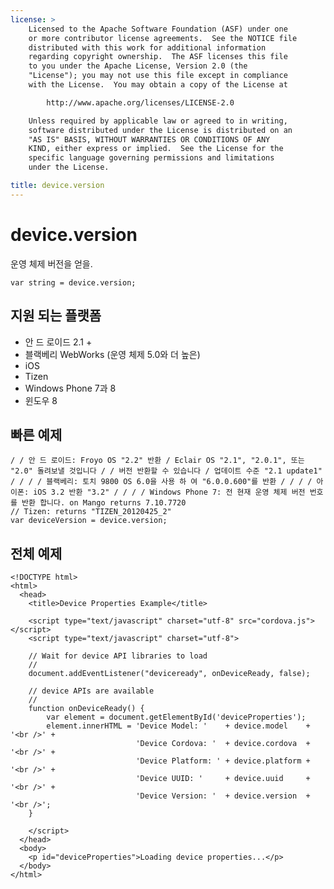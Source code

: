 ```yaml
---
license: >
    Licensed to the Apache Software Foundation (ASF) under one
    or more contributor license agreements.  See the NOTICE file
    distributed with this work for additional information
    regarding copyright ownership.  The ASF licenses this file
    to you under the Apache License, Version 2.0 (the
    "License"); you may not use this file except in compliance
    with the License.  You may obtain a copy of the License at

        http://www.apache.org/licenses/LICENSE-2.0

    Unless required by applicable law or agreed to in writing,
    software distributed under the License is distributed on an
    "AS IS" BASIS, WITHOUT WARRANTIES OR CONDITIONS OF ANY
    KIND, either express or implied.  See the License for the
    specific language governing permissions and limitations
    under the License.

title: device.version
---
```


# device.version

운영 체제 버전을 얻을.

    var string = device.version;
    

## 지원 되는 플랫폼

*   안 드 로이드 2.1 +
*   블랙베리 WebWorks (운영 체제 5.0와 더 높은)
*   iOS
*   Tizen
*   Windows Phone 7과 8
*   윈도우 8

## 빠른 예제

    / / 안 드 로이드: Froyo OS "2.2" 반환 / Eclair OS "2.1", "2.0.1", 또는 "2.0" 돌려보낼 것입니다 / / 버전 반환할 수 있습니다 / 업데이트 수준 "2.1 update1" / / / / 블랙베리: 토치 9800 OS 6.0을 사용 하 여 "6.0.0.600"를 반환 / / / / 아이폰: iOS 3.2 반환 "3.2" / / / / Windows Phone 7: 전 현재 운영 체제 버전 번호를 반환 합니다. on Mango returns 7.10.7720
    // Tizen: returns "TIZEN_20120425_2"
    var deviceVersion = device.version;
    

## 전체 예제

    <!DOCTYPE html>
    <html>
      <head>
        <title>Device Properties Example</title>
    
        <script type="text/javascript" charset="utf-8" src="cordova.js"></script>
        <script type="text/javascript" charset="utf-8">
    
        // Wait for device API libraries to load
        //
        document.addEventListener("deviceready", onDeviceReady, false);
    
        // device APIs are available
        //
        function onDeviceReady() {
            var element = document.getElementById('deviceProperties');
            element.innerHTML = 'Device Model: '    + device.model    + '<br />' +
                                'Device Cordova: '  + device.cordova  + '<br />' +
                                'Device Platform: ' + device.platform + '<br />' +
                                'Device UUID: '     + device.uuid     + '<br />' +
                                'Device Version: '  + device.version  + '<br />';
        }
    
        </script>
      </head>
      <body>
        <p id="deviceProperties">Loading device properties...</p>
      </body>
    </html>